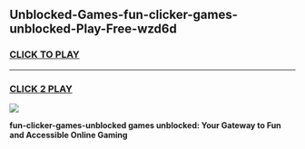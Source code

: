 
## Unblocked-Games-fun-clicker-games-unblocked-Play-Free-wzd6d
<h3>
<a href="https://premium76.site?title=fun-clicker-games-unblocked&ref=18A">CLICK TO PLAY</a></h3>
<hr>

<h3>
<a href="https://premium76.site?title=fun-clicker-games-unblocked&ref=18A">CLICK 2 PLAY</a>
  
</h3>

<a href="https://premium76.site?title=fun-clicker-games-unblocked&ref=18A"><img src="https://clearcache.store/games.png"></a>


**fun-clicker-games-unblocked games unblocked: Your Gateway to Fun and Accessible Online Gaming**
